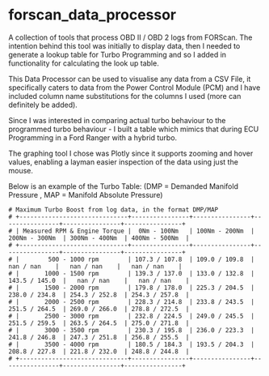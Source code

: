 # forscan_data_processor
A collection of tools that process OBD II / OBD 2 logs from FORScan. The intention behind this tool was initially to display data, then I needed to generate a lookup table for Turbo Programming and so I added in functionality for calculating the look up table.

This Data Processor can be used to visualise any data from a CSV File, it specifically caters to data from the Power Control Module (PCM) and I have included column name substitutions for the columns I used (more can definitely be added).

Since I was interested in comparing actual turbo behaviour to the programmed turbo behaviour - I built a table which mimics that during ECU Programming in a Ford Ranger with a hybrid turbo.

The graphing tool I chose was Plotly since it supports zooming and hover values, enabling a layman easier inspection of the data using just the mouse.

Below is an example of the Turbo Table: (DMP = Demanded Manifold Pressure , MAP = Manifold Absolute Pressure)

```
# Maximum Turbo Boost from log data, in the format DMP/MAP
# +------------------------------+----------------+----------------+----------------+----------------+----------------+
# | Measured RPM & Engine Torque |  0Nm - 100Nm   | 100Nm - 200Nm  | 200Nm - 300Nm  | 300Nm - 400Nm  | 400Nm - 500Nm  |
# +------------------------------+----------------+----------------+----------------+----------------+----------------+
# |        500 - 1000 rpm        | 107.3 / 107.8  | 109.0 / 109.8  |   nan / nan    |   nan / nan    |   nan / nan    |
# |       1000 - 1500 rpm        | 139.3 / 137.0  | 133.0 / 132.8  | 143.5 / 145.0  |   nan / nan    |   nan / nan    |
# |       1500 - 2000 rpm        | 179.8 / 178.0  | 225.3 / 204.5  | 238.0 / 234.8  | 254.3 / 252.8  | 254.3 / 257.8  |
# |       2000 - 2500 rpm        | 228.3 / 214.8  | 233.8 / 243.5  | 251.5 / 264.5  | 269.0 / 266.0  | 278.8 / 272.5  |
# |       2500 - 3000 rpm        | 232.8 / 224.5  | 249.0 / 245.5  | 251.5 / 259.5  | 263.5 / 264.5  | 275.0 / 271.8  |
# |       3000 - 3500 rpm        | 230.3 / 195.8  | 236.0 / 223.3  | 241.8 / 246.8  | 247.3 / 251.8  | 256.8 / 255.5  |
# |       3500 - 4000 rpm        | 180.5 / 184.3  | 193.5 / 204.3  | 208.8 / 227.8  | 221.8 / 232.0  | 248.8 / 244.8  |
# +------------------------------+----------------+----------------+----------------+----------------+----------------+
```
